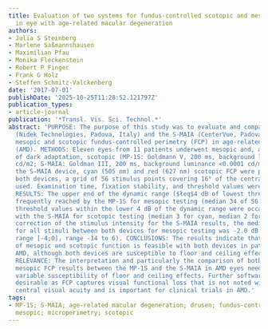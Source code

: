 ```yaml
---
title: Evaluation of two systems for fundus-controlled scotopic and mesopic perimetry
  in eye with age-related macular degeneration
authors:
- Julia S Steinberg
- Marlene Saßmannshausen
- Maximilian Pfau
- Monika Fleckenstein
- Robert P Finger
- Frank G Holz
- Steffen Schmitz-Valckenberg
date: '2017-07-01'
publishDate: '2025-10-25T11:28:52.121797Z'
publication_types:
- article-journal
publication: '*Transl. Vis. Sci. Technol.*'
abstract: 'PURPOSE: The purpose of this study was to evaluate and compare the MP-1S
  (Nidek Technologies, Padova, Italy) and the S-MAIA (CenterVue, Padova, Italy) for
  mesopic and scotopic fundus-controlled perimetry (FCP) in age-related macular degeneration
  (AMD). METHODS: Eleven eyes from 11 patients underwent mesopic and, after 30 minutes
  of dark adaptation, scotopic (MP-1S: Goldmann V, 200 ms, background luminance 0.0032
  cd/m2; S-MAIA: Goldman III, 200 ms, background luminance <0.0001 cd/m2) FCP. For
  the S-MAIA device, cyan (505 nm) and red (627 nm) scotopic FCP were performed. For
  both devices, a grid of 56 stimulus points covering 16° of the central macula was
  used. Examination time, fixation stability, and threshold values were analyzed.
  RESULTS: The upper end of the dynamic range ($łeq$4 dB of lowest threshold) was
  frequently reached by the MP-1S for mesopic testing (median 34 of 56 stimuli), while
  threshold values within the lower 4 dB of the dynamic range were occasionally found
  with the S-MAIA for scotopic testing (median 3 for cyan, median 2 for red). After
  correction of the stimulus intensity for the S-MAIA results, the median difference
  for all stimuli between both devices for mesopic testing was -2.0 dB (interquartile
  range [-4;0], range -14 to 6). CONCLUSIONS: The results indicate that robust testing
  of mesopic and scotopic function is feasible with both devices in patients with
  AMD, although both devices are susceptible to floor and ceiling effects. TRANSLATIONAL
  RELEVANCE: The interpretation and particularly the comparison of both scotopic and
  mesopic FCP results between the MP-1S and the S-MAIA in AMD eyes need to consider
  variable susceptibility of floor and ceiling effects. Further software updates are
  desirable as FCP captures visual functional loss that is not noted with best-corrected
  central visual acuity and is important for clinical trials in AMD.'
tags:
- MP-1S; S-MAIA; age-related macular degeneration; drusen; fundus-controlled perimetry;
  mesopic; microperimetry; scotopic
---
```

